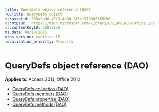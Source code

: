 ```yaml
---
title: QueryDefs object reference (DAO)
TOCTitle: QueryDefs Object
ms:assetid: 583a9a30-43c9-4a3d-8f5e-5103d5f65b98
ms:mtpsurl: https://msdn.microsoft.com/library/Dn124910(v=office.15)
ms:contentKeyID: 52072530
ms.date: 09/18/2015
mtps_version: v=office.15
localization_priority: Priority
---
```


# QueryDefs object reference (DAO)

**Applies to**: Access 2013, Office 2013

- [QueryDefs collection (DAO)](querydefs-collection-dao.md)
- [QueryDefs members (DAO)](querydefs-members-dao.md)
- [QueryDefs properties (DAO)](querydefs-properties-dao.md)
- [QueryDefs methods (DAO)](querydefs-methods-dao.md)

